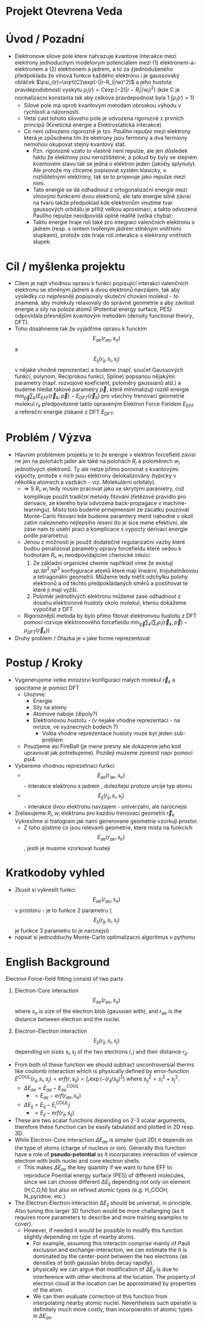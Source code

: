 

# Projekt Otevrena Veda

# Úvod / Pozadní

* Elektronove silove pole ktere nahrazuje kvantove interakce mezi elektrony jednoduchym modelovym potencialem mezi (1) elektronem-a-elektronem a (2) elektronem a jadrem, a to za zjednodušeného předpokladu že vlnová funkce každého elektronu $i$ je gaussovský obláček $\psi_i(r)=\sqrt{C}\exp(-(|r-R_i|/w)^2)$ a jeho hustota pravdepodobnosti vyskytu $\rho_i(r)=C\exp(-2(|r-R_i|/w_i)^2)$ (kde C je normalizacni konstanta tak aby celkova pravdepodnost  byla 1 $\int \rho_i(r)=1$) 
   * Silové pole má oproti kvantovým metodám obroskou výhodu v rychlosti a názornosti.
   * Vetsi cast tohoto siloveho pole je odvozena rigorozně z prvních principů (Kinetická energie a Elektrostatická interakce)
   * Co není odvozeno rigorozně je tzv. *Pauliho repulze* mezi elektrony která je způsobena tím že eketrony jsou fermiony a dva fermiony nemohou okupovat stejný kvantový stat. 
     * Pzn. rigorozně vzato to vlastně není repulze, ale jen důsledek faktu že elektrony jsou nerozlišitelné, a pokud by byly ve stejném kvantovém stavu tak se jedná o elektron jeden (jakoby splynuly). Ale protože my chceme popisovat systém klasicky, s rozlišitelnými elektrony, tak se to projevuje jako repulze mezi nimi.
     * Tato energie se dá odhadnout z ortogonalizační energie mezi vlnovými funkcemi dvou elektronů, ale tato energie silně závisí na tvaru takže předpoklad kde elektronům vnutíme tvar gaussových orbitálu je příliž velkou aproximací, a takto odvozená Pauliho repulze neodpovídá úplně realitě (velká chyba).
     * Takto energie hraje roli také pro integraci valenčních elektronu s jádrem (resp. s iontem tvořeným jádrem stíněným vnitřními slupkami), protože zde hraje roli interakce s elektrony vnitřních slupek. 

# Cíl / myšlenka projektu

 * Cílem je najít vhodnou opravu k funkci popisující interakci valenčních elektronu se stíněným jádrem a dvou elektronů navzájem, tak aby výsledky co nejpřesněji popisovaly skuteční chování molekul - to znamená, aby molekuly relaxovaly do správné geometrie a aby závilost energie a síly na poloze atomů (Potential energy surface, PES) odpovídala přesnějším kvantovým metodám (density functional theory, DFT). 
 * Toho dosáhneme tak že vyjádříme opravu k funckím $$E_{ae}(r_{ae},s_e)$$ a $$E_{ij}(r_{ij},s_i,s_j)$$ v nějaké vhodné reprezentaci a budeme 
(např. součet Gaussových funkcí, polynom, Reciprokou funkci, Spline) popsanou nějakými parametry (např. rozvojové koeficient, poloměry gaussianů atd.) a budeme hledat takové parametry $\vec p$, které minimalizují rozdíl energie $\min_{\vec p}\sum_k(E_{EFF}(\vec r_k,\vec p) - E_{DFT}(\vec r_k)$ pro všechny trenovací geometrie molekul $r_k$  předpovězené takto opraveným Elektron Force Fieldem $E_{EFF}$ a refereční energie získané z DFT $E_{DFT}$.

# Problém / Výzva

* Hlavním problémem projektu je to že energie v elektron forcefield závisí ne jen na polohách jader ale také na polohách $R_i$ a poloměrech $w_i$ jednotlivých elektronů. Ty ale nelze přímo porovnat s kvantovými výpočty, protože v nich jsou elektrony delokalizovány (typicky v několika atomech a vazbách - viz. Molekulární orbitaly). 
   * => S $R_i, w_i$ tedy musím pracovat jako se skrytými parametry, což komplikuje použít tradiční metody fitování (řetězové pravidlo pro derivace, ze kterého byla odvozena back-propagace v machine-learningu). Misto toto budeme prinejmensim ze zacatku pouzovat Monte-Carlo fitovani kde budeme paramtery menit nahodne v okoli zatim nalezeneho nejlepsiho reseni (to je sice mene efektivni, ale zase nam to usetri praci a komplicace s vypocty derivaci energie podle parametru).
   * Jenou z možností je použít dodatečné regularizační vazby které budou penalizovat parametry opravy forcefieldu které vedou k hodnotám $R_i, w_i$ neodpovídajícími chemické intuici. 
     1. Ze základní organické chemie například víme že existuji $sp$,$sp^2$,$sp^3$ konfogurace atomů které mají lineární, trojuhelníkovou a tetragonální geometrii. Můžeme tedy měřit odchylku polohy elektronů a od těchto předpokládaných směrů a postihovat te které ji mají vyžší.  
     2. Poloměr jednotlivých elektronu můžeme zase odhadnout z dosahu elektronové hustoty okolo molekul, kterou dokážeme vypočítat z DFT.
   * Rigoroznější metoda by bylo přímo fitovat elektronvou hustotu z DFT pomocí rozvoje elektronového forcefieldu  $\min_{\vec p}\sum_k( \sum_i \rho_i(\vec r_k,\vec p) - \rho_{DFT}(\vec r_k))$
* Druhy problem / Otazka je v jake forme reprezentovat

# Postup / Kroky

* Vygenerujeme velke mnozstvi konfiguraci malych molekul $\vec r_k$ a spocitame je pomoci DFT
   * Ulozime: 
      * Energie
      * Sily na atomy
      * Atomove naboje (dipoly?)
      * Elektronovou hustotu - (v nejake vhodne reprezentaci - na mrizce, ve vyznecnych bodech ?)
          * Volba vhodne reprezentace hustoty muze byt jeden sub-problem
   * Pouzijeme asi FireBall (je mene presny ale dokazeme jeho kod upravovat jak potrebujeme). Pozdeji muzeme zpresnit napr pomoci psi4.
* Vybereme vhodnou reprezetnaci funkci 
   * $$E_{ae}(r_{ae},s_e)$$ - interakce elektronu s jadrem , dulezitejsi protoze urcije typ atomu
   * $$E_{ij}(r_{ij},s_i,s_j)$$ - interakce dvou elektronu navzajem - univerzalni, ale narocnejsi
* Zrelaxujeme $R_i, w_i$ elektronu pro kazdou trenovaci geometrii $\vec r_k$ Vykreslime si histogram jak nami generovane geometrie vzorkuji prostor.
   * Z toho zjistime co jsou relevanti geometrie, ktere mista na funkcich $$E_{ae}(r_{ae},s_e)$$, jestli je musime vzorkovat husteji
    
# Kratkodoby vyhled

* Zkusit si vykreslit funkci $$E_{ae}(r_{ae},s_e)$$ v prostoru - je to funkce 2 parametru ($$E_{ij}(r_{ij},s_i,s_j)$$ je funkce 3 parametru to je narcnejsi)
* napsat si jednodduchy Monte-Carlo optimalizacni algoritmus v pythonu



     
# English Background

Electron Force-field fitting consist of two parts

1. Electron-Core interaction $$E_{ae}(r_{ae},s_e)$$ where $s_e$ is size of the electron blob (gaussian with), and $r_{ae}$ is the distance between electron and the nuclei.

2. Electron-Electron interaction $$E_{ij}(r_{ij},s_i,s_j)$$ depending on sizes $s_i,s_j$ of the two electrons $i,j$ and their distance $r_{ij}$. 

* From both of these function we should subtract uncontroversial therms like coulomb interaction which is physically defined by error-function $E^{COUL}(r_{ij},s_i,s_j) = erf(r,s_{ij})= \int_r \exp(-(r_{ij}/s_{ij})^2)$ where $s^2_{ij}=s_i^2+s_j^2$.
   * $\Delta E_{ae}=E_{ae} - E^{COUL}_{ae}$
      * $=E_{ae} - erf(r_{ae}, s_{e})$
   * $\Delta E_{ij}=E_{ij}-E^{COUL}_ij$ 
     * $=E_{ij}-erf(r_{ij},s_{ij})$
* These are two scalar functions depending on 2-3 scalar arguments, therefore these function can be easily tabulated and plotted in 2D resp. 3D.
* While Electron-Core interaction $\Delta E_{ae}$ is simpler (just 2D) it depends on the type of atoms (charge of nucleus or ion). Generally this function have a role of **pseudo-potential** as it incorporates interaction of valence electron with both nuclei and core electron shells.
   * This makes $\Delta E_{ae}$ the key quantity if we want to tune EFF to reproduce Poential energy surface (PES) of different molecules, since we can choose different $\Delta E_{ij}$ depending not only on element (H,C,O,N) but also on refined atomic types (e.g. H_COOH, N_pyridine, etc.)
* The Electron-Electron interaction $\Delta E_{ij}$ should be universal, in principle. Also tuning this larger 3D function would be more challanging (as it requires more parameters to describe and more training examples to cover). 
   * However, if needed it would be possible to modify this function slightly depending on type of nearby atoms.
      * For example, assuming this interactin comprise mainly of Pauli exclusion and exchange-interactoin, we can estimate the it is dominated by the center-point between the two electrons (as densities of both gaussian blobs decay rapidly). 
      * physically we can argue that modification of $\Delta E_{ij}$ is due to interference with other electrons at the location. The property of electron cloud at the location can be approximated by properties of the atom.
      * We can then evaluate correction ot this function from interpolating nearby atomic nuclei. Nevertheless such operatin is definitely much more costly, than incorpoeratin of atomic types in $\Delta E_{ae}$.   